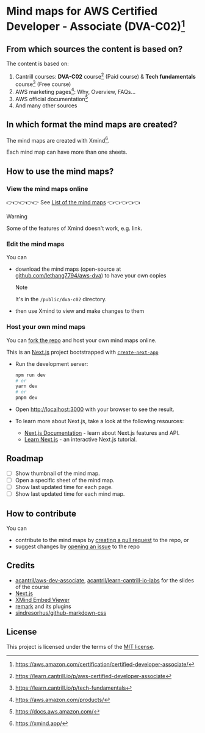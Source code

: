 # Mind maps for AWS Certified Developer - Associate (DVA-C02)[^1]

## From which sources the content is based on?

The content is based on:

1. Cantrill courses: **DVA-C02** course[^2] (Paid course) & **Tech fundamentals** course[^3] (Free course)
2. AWS marketing pages[^4]: Why, Overview, FAQs...
3. AWS official documentation[^5]
4. And many other sources

## In which format the mind maps are created?

The mind maps are created with Xmind[^6].

Each mind map can have more than one sheets.

## How to use the mind maps?

### View the mind maps online

👉👉👉👉👉 See [List of the mind maps](/DVA-C02) 👈👈👈👈👈

> [!WARNING]
> Some of the features of Xmind doesn't work, e.g. link.

### Edit the mind maps

You can

- download the mind maps (open-source at [github.com/lethang7794/aws-dva]) to have your own copies

  > [!NOTE]
  > It's in the `/public/dva-c02` directory.

- then use Xmind to view and make changes to them

### Host your own mind maps

You can [fork the repo] and host your own mind maps online.

This is an [Next.js](https://nextjs.org/) project bootstrapped with [`create-next-app`](https://github.com/vercel/next.js/tree/canary/packages/create-next-app)

- Run the development server:

  ```bash
  npm run dev
  # or
  yarn dev
  # or
  pnpm dev
  ```

- Open [http://localhost:3000](http://localhost:3000) with your browser to see the result.

- To learn more about Next.js, take a look at the following resources:

  - [Next.js Documentation](https://nextjs.org/docs) - learn about Next.js features and API.
  - [Learn Next.js](https://nextjs.org/learn) - an interactive Next.js tutorial.

## Roadmap

- [ ] Show thumbnail of the mind map.
- [ ] Open a specific sheet of the mind map.
- [ ] Show last updated time for each page.
- [ ] Show last updated time for each mind map.

## How to contribute

You can

- contribute to the mind maps by [creating a pull request] to the repo, or
- suggest changes by [opening an issue] to the repo

## Credits

- [acantril/aws-dev-associate], [acantril/learn-cantrill-io-labs] for the slides of the course
- [Next.js]
- [XMind Embed Viewer]
- [remark] and its plugins
- [sindresorhus/github-markdown-css]

## License

This project is licensed under the terms of the [MIT license](/LICENSE).

[^1]: <https://aws.amazon.com/certification/certified-developer-associate/>
[^2]: <https://learn.cantrill.io/p/aws-certified-developer-associate>
[^3]: <https://learn.cantrill.io/p/tech-fundamentals>
[^4]: <https://aws.amazon.com/products/>
[^5]: <https://docs.aws.amazon.com/>
[^6]: <https://xmind.app/>

[github.com/lethang7794/aws-dva]: https://github.com/lethang7794/aws-dva/tree/main/public/dva-c02
[fork the repo]: https://github.com/lethang7794/aws-dva/fork
[Next.js]: https://github.com/vercel/next.js/
[XMind Embed Viewer]: https://github.com/xmindltd/xmind-embed-viewer
[creating a pull request]: https://github.com/lethang7794/aws-dva/pulls
[opening an issue]: https://github.com/lethang7794/aws-dva/issues/new/choose
[remark]: https://github.com/remarkjs/remark
[sindresorhus/github-markdown-css]: https://github.com/sindresorhus/github-markdown-css
[acantril/aws-dev-associate]: https://github.com/acantril/aws-dev-associate
[acantril/learn-cantrill-io-labs]: https://github.com/acantril/learn-cantrill-io-labs
